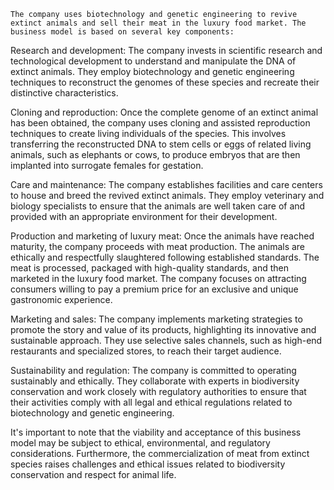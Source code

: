 	The company uses biotechnology and genetic engineering to revive extinct animals and sell their meat in the luxury food market. The business model is based on several key components:

Research and development: The company invests in scientific research and technological development to understand and manipulate the DNA of extinct animals. They employ biotechnology and genetic engineering techniques to reconstruct the genomes of these species and recreate their distinctive characteristics.

Cloning and reproduction: Once the complete genome of an extinct animal has been obtained, the company uses cloning and assisted reproduction techniques to create living individuals of the species. This involves transferring the reconstructed DNA to stem cells or eggs of related living animals, such as elephants or cows, to produce embryos that are then implanted into surrogate females for gestation.

Care and maintenance: The company establishes facilities and care centers to house and breed the revived extinct animals. They employ veterinary and biology specialists to ensure that the animals are well taken care of and provided with an appropriate environment for their development.

Production and marketing of luxury meat: Once the animals have reached maturity, the company proceeds with meat production. The animals are ethically and respectfully slaughtered following established standards. The meat is processed, packaged with high-quality standards, and then marketed in the luxury food market. The company focuses on attracting consumers willing to pay a premium price for an exclusive and unique gastronomic experience.

Marketing and sales: The company implements marketing strategies to promote the story and value of its products, highlighting its innovative and sustainable approach. They use selective sales channels, such as high-end restaurants and specialized stores, to reach their target audience.

Sustainability and regulation: The company is committed to operating sustainably and ethically. They collaborate with experts in biodiversity conservation and work closely with regulatory authorities to ensure that their activities comply with all legal and ethical regulations related to biotechnology and genetic engineering.

It's important to note that the viability and acceptance of this business model may be subject to ethical, environmental, and regulatory considerations. Furthermore, the commercialization of meat from extinct species raises challenges and ethical issues related to biodiversity conservation and respect for animal life.


